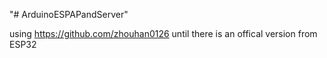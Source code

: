 

"# ArduinoESPAPandServer" 

using https://github.com/zhouhan0126 until there is an offical version from ESP32
